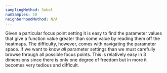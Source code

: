 ```yaml
---
samplingMethod: Sobol
numSamples: 50
neighborhoodMethod: N/A
---
```


Given a particular focus point setting it is easy to find the parameter values
that give a function value greater than some value by reading them off the
heatmaps. The difficulty, however, comes with navigating the parameter space.
If we want to know *all* parameter settings than we must carefully browse 
through all possible focus points. This is relatively easy in 3 dimensions
since there is only one degree of freedom but in more it becomes very tedious
and difficult.

